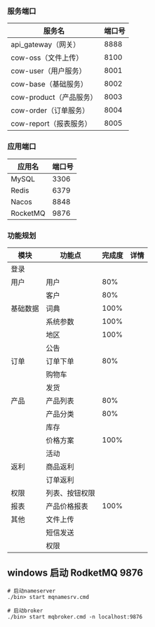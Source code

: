 ### 服务端口

| 服务名 | 端口号 |
| ----- | ----- |
| api_gateway（网关） | 8888 |
| cow-oss（文件上传） | 8100 |
| cow-user（用户服务） | 8001 |
| cow-base（基础服务） | 8002 |
| cow-product（产品服务） | 8003 |
| cow-order（订单服务） | 8004 |
| cow-report（报表服务） | 8005 |


### 应用端口

| 应用名 | 端口号 |
| ----- | ----- |
| MySQL | 3306 |
| Redis | 6379 |
| Nacos | 8848 |
| RocketMQ | 9876 |

### 功能规划

| 模块 | 功能点 | 完成度 | 详情 |
| ----|-------| --- | ----- |
| 登录 ||||
| 用户 | 用户 |80%||
|     | 客户 |80%||
| 基础数据 | 词典 |100%||
|  | 系统参数 |100%||
|  | 地区 |100%||
|  | 公告 |||
| 订单 | 订单下单 |80%||
|  | 购物车 |||
|  | 发货 |||
| 产品 | 产品列表 |80%|      |
|  | 产品分类 |80%||
|  | 库存 |||
|  | 价格方案 |100%||
|  | 活动 |||
| 返利 | 商品返利 |||
|  | 订单返利 |||
| 权限 | 列表、按钮权限 |||
| 报表 | 产品价格报表 |100%||
| 其他 | 文件上传 |||
|  | 短信发送 |||
| | 权限 |||


## windows 启动 RodketMQ 9876
```text
# 启动nameserver
./bin> start mqnamesrv.cmd

# 启动broker
./bin> start mqbroker.cmd -n localhost:9876
```


